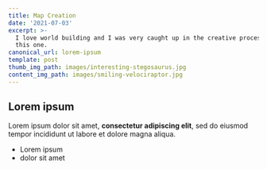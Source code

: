 ```yaml
---
title: Map Creation
date: '2021-07-03'
excerpt: >-
  I love world building and I was very caught up in the creative process for
  this one. 
canonical_url: lorem-ipsum
template: post
thumb_img_path: images/interesting-stegosaurus.jpg
content_img_path: images/smiling-velociraptor.jpg
---
```

## Lorem ipsum

Lorem ipsum dolor sit amet, **consectetur adipiscing elit**, sed do eiusmod tempor incididunt ut labore et dolore magna aliqua.

- Lorem ipsum
- dolor sit amet